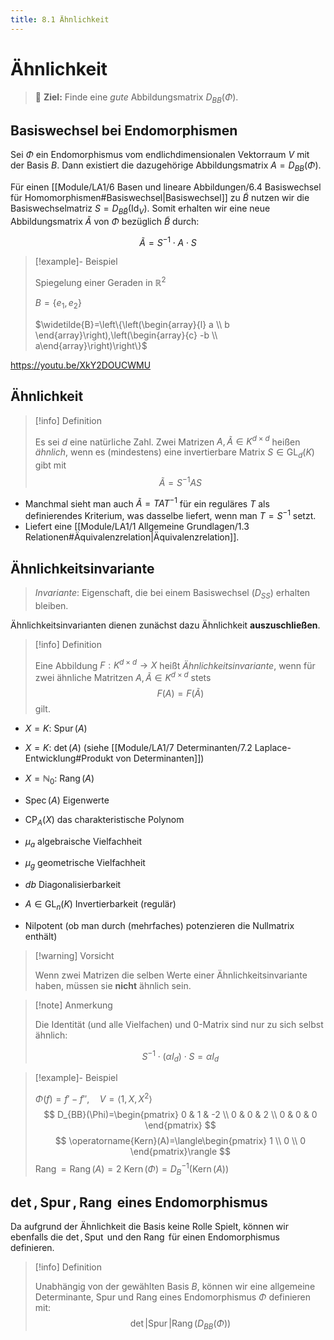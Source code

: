 ```yaml
---
title: 8.1 Ähnlichkeit
---
```


# Ähnlichkeit

> 🏁 **Ziel:**
> Finde eine *gute* Abbildungsmatrix $D_{B B}(\Phi)$.

## Basiswechsel bei Endomorphismen

Sei $\Phi$ ein Endomorphismus vom endlichdimensionalen Vektorraum $V$ mit der Basis $B$.
Dann existiert die dazugehörige Abbildungsmatrix $A=D_{B B}(\Phi)$.

Für einen [[Module/LA1/6 Basen und lineare Abbildungen/6.4 Basiswechsel für Homomorphismen#Basiswechsel|Basiswechsel]] zu $\widetilde{B}$ nutzen wir die Basiswechselmatriz $S=D_{B \widetilde{B}}(\text{Id}_{V})$.
Somit erhalten wir eine neue Abbildungsmatrix $\widetilde{A}$ von $\Phi$ bezüglich $\widetilde{B}$ durch:

$$
\widetilde{A}=S^{-1}\cdot A\cdot S
$$

> [!example]- Beispiel 
> 
> Spiegelung einer Geraden in $\mathbb{R}^2$
> 
> $B=\{ e_{1}, e_{2} \}$
> 
> $\widetilde{B}=\left\{\left(\begin{array}{l} a \\ b \end{array}\right),\left(\begin{array}{c} -b \\ a\end{array}\right)\right\}$

https://youtu.be/XkY2DOUCWMU

## Ähnlichkeit

> [!info] Definition 
> 
> Es sei $d$ eine natürliche Zahl. Zwei Matrizen $A, \widetilde{A} \in K^{d \times d}$ heißen *ähnlich*, wenn es (mindestens) eine invertierbare Matrix $S \in \mathrm{GL}_d(K)$ gibt mit
> $$
> \widetilde{A}=S^{-1} A S
> $$

- Manchmal sieht man auch $\widetilde{A}=T A T^{-1}$ für ein reguläres $T$ als definierendes Kriterium, was dasselbe liefert, wenn man $T=S^{-1}$ setzt.
- Liefert eine [[Module/LA1/1 Allgemeine Grundlagen/1.3 Relationen#Äquivalenzrelation|Äquivalenzrelation]].

## Ähnlichkeitsinvariante

> *Invariante*: Eigenschaft, die bei einem Basiswechsel ($D_{SS}$) erhalten bleiben.

Ähnlichkeitsinvarianten dienen zunächst dazu Ähnlichkeit **auszuschließen**.

> [!info] Definition 
> 
> Eine Abbildung $F: K^{d \times d} \to X$ heißt *Ähnlichkeitsinvariante*,
> wenn für zwei ähnliche Matritzen $A, \widetilde{A}\in K^{d \times d}$ stets 
> $$F(A)=F(\widetilde{A})$$ 
> gilt.

- $X=K$: $\operatorname{Spur}(A)$

- $X=K$: $\det(A)$ 
  (siehe [[Module/LA1/7 Determinanten/7.2 Laplace-Entwicklung#Produkt von Determinanten]])

- $X=\mathbb{N}_{0}$: $\operatorname{Rang}(A)$
  
- $\operatorname{Spec}(A)$ Eigenwerte

- $\operatorname{CP}_{A}(X)$ das charakteristische Polynom
 
- $\mu_{a}$ algebraische Vielfachheit
 
- $\mu_{g}$ geometrische Vielfachheit
 
- $db$ Diagonalisierbarkeit
 
- $A \in \operatorname{GL}_{n}(K)$ Invertierbarkeit (regulär)

- Nilpotent 
  (ob man durch (mehrfaches) potenzieren die Nullmatrix enthält)

> [!warning] Vorsicht
> 
> Wenn zwei Matrizen die selben Werte einer Ähnlichkeitsinvariante haben, müssen sie **nicht** ähnlich sein.

> [!note] Anmerkung
> 
> Die Identität (und alle Vielfachen) und $0$-Matrix sind nur zu sich selbst ähnlich:
> 
> $$
> S^{-1} \cdot\left(\alpha I_d\right) \cdot S=\alpha I_d
> $$

> [!example]- Beispiel 
> 
> $\Phi(f)=f'-f'', \quad V=\langle1,X,X^2\rangle$
> $$
> D_{BB}(\Phi)=\begin{pmatrix}
> 0 & 1 & -2 \\
> 0 & 0 & 2 \\
> 0 & 0 & 0 
> \end{pmatrix}
> $$
> $$
> \operatorname{Kern}(A)=\langle\begin{pmatrix}
> 1 \\
> 0 \\
> 0
> \end{pmatrix}\rangle 
> $$
> $\operatorname{Rang}=\operatorname{Rang}(A)=2$
> $\operatorname{Kern}(\Phi)=D^{-1}_{B}(\operatorname{Kern}(A))$

## $\det, \operatorname{Spur}, \operatorname{Rang}$ eines  Endomorphismus

Da aufgrund der Ähnlichkeit die Basis keine Rolle Spielt, können wir ebenfalls die $\det, \operatorname{Sput}$ und den $\operatorname{Rang}$ für einen Endomorphismus definieren.

> [!info] Definition 
> 
>  Unabhängig von der gewählten Basis $B$, können wir eine allgemeine 
>  Determinante, Spur und Rang eines Endomorphismus $\Phi$ definieren mit:
> $$
> \det|\operatorname{Spur} | \operatorname{Rang} (D_{BB}(\Phi))  
> $$
